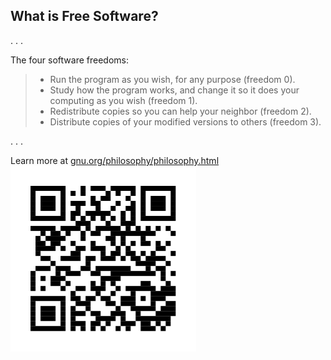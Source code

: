 ## What is Free Software?

. . .

The four software freedoms:

> - Run the program as you wish, for any purpose (freedom 0).
> - Study how the program works, and change it so it does your computing as you wish (freedom 1).
> - Redistribute copies so you can help your neighbor (freedom 2).
> - Distribute copies of your modified versions to others (freedom 3).

. . .

Learn more at [gnu.org/philosophy/philosophy.html](https://gnu.org/philosophy/philosophy.html) <br/> ![](QR_codes/gnu_philosophy.svg)
